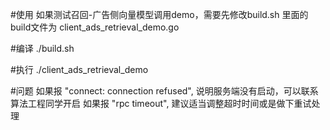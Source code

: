 #使用
如果测试召回-广告侧向量模型调用demo，需要先修改build.sh 里面的build文件为 client_ads_retrieval_demo.go

#编译
./build.sh

#执行
./client_ads_retrieval_demo

#问题
如果报 "connect: connection refused", 说明服务端没有启动，可以联系算法工程同学开启
如果报 "rpc timeout", 建议适当调整超时时间或是做下重试处理